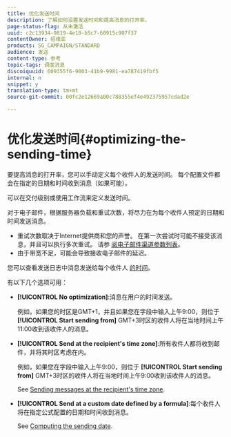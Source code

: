 ```yaml
---
title: 优化发送时间
description: 了解如何设置发送时间和提高消息的打开率。
page-status-flag: 从未激活
uuid: c2c13934-9819-4e18-b5c7-60915c907f37
contentOwner: 绍维亚
products: SG_CAMPAIGN/STANDARD
audience: 发送
content-type: 参考
topic-tags: 调度消息
discoiquuid: 609355f6-9003-41b9-9981-ea787419fbf5
internal: n
snippet: y
translation-type: tm+mt
source-git-commit: 00fc2e12669a00c788355ef4e492375957cdad2e

---
```



# 优化发送时间{#optimizing-the-sending-time}

要提高消息的打开率，您可以手动定义每个收件人的发送时间。 每个配置文件都会在指定的日期和时间收到消息（如果可能）。

可以在交付级别或使用工作流来定义发送时间。

对于电子邮件，根据服务器负载和重试次数，将尽力在为每个收件人预定的日期和时间发送消息。

* 重试次数取决于Internet提供商和您的声誉。 在第一次尝试时可能不接受该消息，并且可以执行多次重试。 请参 [阅电子邮件渠道参数列表](../../administration/using/configuring-email-channel.md)。
* 由于带宽不足，可能会导致接收电子邮件的延迟。

您可以查看发送日志中消息发送给每个收件人 [的时间](../../sending/using/monitoring-a-delivery.md#sending-logs)。

有以下几个选项可用：

* **[!UICONTROL No optimization]**:消息在用户的时间发送。

   例如，如果您的时区是GMT+1，并且如果您在字段中输入上午9:00，则位于 **[!UICONTROL Start sending from]** GMT+3时区的收件人将在当地时间上午11:00收到该收件人的消息。

* **[!UICONTROL Send at the recipient's time zone]**:所有收件人都将收到邮件，并将其时区考虑在内。

   例如，如果您在字段中输入上午9:00，则位于 **[!UICONTROL Start sending from]** GMT+3时区的收件人将在当地时间上午9:00收到该收件人的消息。

   See [Sending messages at the recipient's time zone](../../sending/using/sending-messages-at-the-recipient-s-time-zone.md).

* **[!UICONTROL Send at a custom date defined by a formula]**:每个收件人将在指定公式配置的日期和时间收到消息。

   See [Computing the sending date](../../sending/using/computing-the-sending-date.md).

